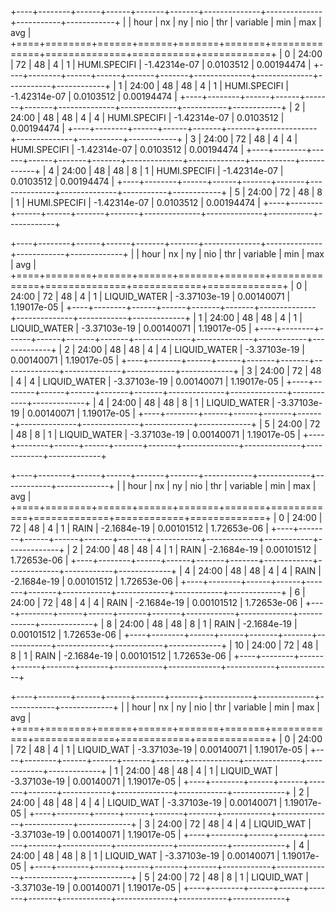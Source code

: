 +----+--------+------+------+-------+-------+--------------+--------------+-----------+------------+
|    | hour   |   nx |   ny |   nio |   thr | variable     |          min |       max |        avg |
+====+========+======+======+=======+=======+==============+==============+===========+============+
|  0 | 24:00  |   72 |   48 |     4 |     1 | HUMI.SPECIFI | -1.42314e-07 | 0.0103512 | 0.00194474 |
+----+--------+------+------+-------+-------+--------------+--------------+-----------+------------+
|  1 | 24:00  |   48 |   48 |     4 |     1 | HUMI.SPECIFI | -1.42314e-07 | 0.0103512 | 0.00194474 |
+----+--------+------+------+-------+-------+--------------+--------------+-----------+------------+
|  2 | 24:00  |   48 |   48 |     4 |     4 | HUMI.SPECIFI | -1.42314e-07 | 0.0103512 | 0.00194474 |
+----+--------+------+------+-------+-------+--------------+--------------+-----------+------------+
|  3 | 24:00  |   72 |   48 |     4 |     4 | HUMI.SPECIFI | -1.42314e-07 | 0.0103512 | 0.00194474 |
+----+--------+------+------+-------+-------+--------------+--------------+-----------+------------+
|  4 | 24:00  |   48 |   48 |     8 |     1 | HUMI.SPECIFI | -1.42314e-07 | 0.0103512 | 0.00194474 |
+----+--------+------+------+-------+-------+--------------+--------------+-----------+------------+
|  5 | 24:00  |   72 |   48 |     8 |     1 | HUMI.SPECIFI | -1.42314e-07 | 0.0103512 | 0.00194474 |
+----+--------+------+------+-------+-------+--------------+--------------+-----------+------------+

+----+--------+------+------+-------+-------+--------------+--------------+------------+-------------+
|    | hour   |   nx |   ny |   nio |   thr | variable     |          min |        max |         avg |
+====+========+======+======+=======+=======+==============+==============+============+=============+
|  0 | 24:00  |   72 |   48 |     4 |     1 | LIQUID_WATER | -3.37103e-19 | 0.00140071 | 1.19017e-05 |
+----+--------+------+------+-------+-------+--------------+--------------+------------+-------------+
|  1 | 24:00  |   48 |   48 |     4 |     1 | LIQUID_WATER | -3.37103e-19 | 0.00140071 | 1.19017e-05 |
+----+--------+------+------+-------+-------+--------------+--------------+------------+-------------+
|  2 | 24:00  |   48 |   48 |     4 |     4 | LIQUID_WATER | -3.37103e-19 | 0.00140071 | 1.19017e-05 |
+----+--------+------+------+-------+-------+--------------+--------------+------------+-------------+
|  3 | 24:00  |   72 |   48 |     4 |     4 | LIQUID_WATER | -3.37103e-19 | 0.00140071 | 1.19017e-05 |
+----+--------+------+------+-------+-------+--------------+--------------+------------+-------------+
|  4 | 24:00  |   48 |   48 |     8 |     1 | LIQUID_WATER | -3.37103e-19 | 0.00140071 | 1.19017e-05 |
+----+--------+------+------+-------+-------+--------------+--------------+------------+-------------+
|  5 | 24:00  |   72 |   48 |     8 |     1 | LIQUID_WATER | -3.37103e-19 | 0.00140071 | 1.19017e-05 |
+----+--------+------+------+-------+-------+--------------+--------------+------------+-------------+

+----+--------+------+------+-------+-------+------------+-------------+------------+-------------+
|    | hour   |   nx |   ny |   nio |   thr | variable   |         min |        max |         avg |
+====+========+======+======+=======+=======+============+=============+============+=============+
|  0 | 24:00  |   72 |   48 |     4 |     1 | RAIN       | -2.1684e-19 | 0.00101512 | 1.72653e-06 |
+----+--------+------+------+-------+-------+------------+-------------+------------+-------------+
|  2 | 24:00  |   48 |   48 |     4 |     1 | RAIN       | -2.1684e-19 | 0.00101512 | 1.72653e-06 |
+----+--------+------+------+-------+-------+------------+-------------+------------+-------------+
|  4 | 24:00  |   48 |   48 |     4 |     4 | RAIN       | -2.1684e-19 | 0.00101512 | 1.72653e-06 |
+----+--------+------+------+-------+-------+------------+-------------+------------+-------------+
|  6 | 24:00  |   72 |   48 |     4 |     4 | RAIN       | -2.1684e-19 | 0.00101512 | 1.72653e-06 |
+----+--------+------+------+-------+-------+------------+-------------+------------+-------------+
|  8 | 24:00  |   48 |   48 |     8 |     1 | RAIN       | -2.1684e-19 | 0.00101512 | 1.72653e-06 |
+----+--------+------+------+-------+-------+------------+-------------+------------+-------------+
| 10 | 24:00  |   72 |   48 |     8 |     1 | RAIN       | -2.1684e-19 | 0.00101512 | 1.72653e-06 |
+----+--------+------+------+-------+-------+------------+-------------+------------+-------------+

+----+--------+------+------+-------+-------+------------+--------------+------------+-------------+
|    | hour   |   nx |   ny |   nio |   thr | variable   |          min |        max |         avg |
+====+========+======+======+=======+=======+============+==============+============+=============+
|  0 | 24:00  |   72 |   48 |     4 |     1 | LIQUID_WAT | -3.37103e-19 | 0.00140071 | 1.19017e-05 |
+----+--------+------+------+-------+-------+------------+--------------+------------+-------------+
|  1 | 24:00  |   48 |   48 |     4 |     1 | LIQUID_WAT | -3.37103e-19 | 0.00140071 | 1.19017e-05 |
+----+--------+------+------+-------+-------+------------+--------------+------------+-------------+
|  2 | 24:00  |   48 |   48 |     4 |     4 | LIQUID_WAT | -3.37103e-19 | 0.00140071 | 1.19017e-05 |
+----+--------+------+------+-------+-------+------------+--------------+------------+-------------+
|  3 | 24:00  |   72 |   48 |     4 |     4 | LIQUID_WAT | -3.37103e-19 | 0.00140071 | 1.19017e-05 |
+----+--------+------+------+-------+-------+------------+--------------+------------+-------------+
|  4 | 24:00  |   48 |   48 |     8 |     1 | LIQUID_WAT | -3.37103e-19 | 0.00140071 | 1.19017e-05 |
+----+--------+------+------+-------+-------+------------+--------------+------------+-------------+
|  5 | 24:00  |   72 |   48 |     8 |     1 | LIQUID_WAT | -3.37103e-19 | 0.00140071 | 1.19017e-05 |
+----+--------+------+------+-------+-------+------------+--------------+------------+-------------+

